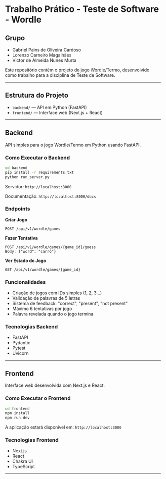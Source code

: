 # Trabalho Prático - Teste de Software - Wordle

## Grupo
- Gabriel Pains de Oliveira Cardoso
- Lorenzo Carneiro Magalhães
- Victor de Almeida Nunes Murta

Este repositório contém o projeto do jogo Wordle/Termo, desenvolvido como trabalho para a disciplina de Teste de Software.

---

## Estrutura do Projeto

- `backend/` — API em Python (FastAPI)
- `frontend/` — Interface web (Next.js + React)

---

## Backend

API simples para o jogo Wordle/Termo em Python usando FastAPI.

### Como Executar o Backend

```bash
cd backend
pip install -r requirements.txt
python run_server.py
```

Servidor: `http://localhost:8000`

Documentação: `http://localhost:8000/docs`

### Endpoints

**Criar Jogo**
```
POST /api/v1/wordle/games
```

**Fazer Tentativa**
```
POST /api/v1/wordle/games/{game_id}/guess
Body: {"word": "carro"}
```

**Ver Estado do Jogo**
```
GET /api/v1/wordle/games/{game_id}
```

### Funcionalidades

- Criação de jogos com IDs simples (1, 2, 3...)
- Validação de palavras de 5 letras
- Sistema de feedback: "correct", "present", "not present"
- Máximo 6 tentativas por jogo
- Palavra revelada quando o jogo termina

### Tecnologias Backend
- FastAPI
- Pydantic
- Pytest
- Uvicorn

---

## Frontend

Interface web desenvolvida com Next.js e React.

### Como Executar o Frontend

```bash
cd frontend
npm install
npm run dev
```

A aplicação estará disponível em: `http://localhost:3000`

### Tecnologias Frontend
- Next.js
- React
- Chakra UI
- TypeScript

---
